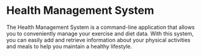 # Health Management System

The Health Management System is a command-line application that allows you to conveniently manage your exercise and diet data. With this system, you can easily add and retrieve information about your physical activities and meals to help you maintain a healthy lifestyle.
